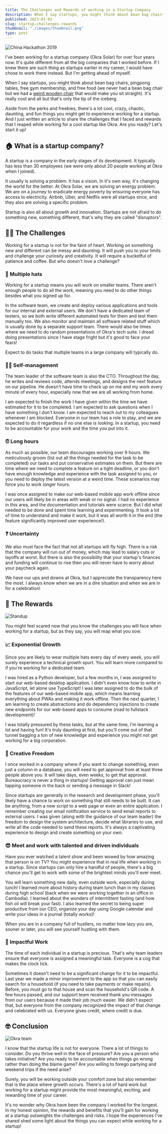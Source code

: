 ```yaml
---
title: The Challenges and Rewards of working in a Startup Company
description: When I say startups, you might think about bean bag chairs, pingpong tables, free gym membership, and free food. It's really cool and all but that's only the tip of the iceberg.
published: 2023-01-02
slug: startup-challenges-rewards
thumbnail: "./images/thumbnail.png"
type: post
---
```


![China Hackathon 2019](images/china-hackathon-meeting.jpg)

I've been working for a startup company (Okra Solar) for over four years now. It's quite different from all the big companies that I worked before. If I knew there are such thing as startups earlier in my career, I would have chose to work there instead. But I'm getting ahead of myself.

When I say startups, you might think about bean bag chairs, pingpong tables, free gym membership, and free food (we never had a bean bag chair but we had a [weird wooden chair](https://shopee.ph/Original-Ergonomic-Kneeling-Chair-Stool-Home-Office-Furniture-Ergonomic-Rocking-Wooden-Kneeling-Comp-i.415451519.4385432563) that would make you sit straight). It's really cool and all but that's only the tip of the iceberg.

Aside from the perks and freebies, there's a lot cool, crazy, chaotic, daunting, and fun things you might get to experience working for a startup. And I just written an article to share the challenges that I faced and rewards that I reaped while working for a cool startup like Okra. Are you ready? Let's start it up!

## 🏠 What is a startup company?

A startup is a company in the early stages of its development. It typically has less than 30 employees (we were only about 20 people working at Okra when I joined).

It usually is solving a problem. It has a vision. In it's own way, it's changing the world for the better. At Okra Solar, we are solving an energy problem. We are on a journey to eradicate energy poverty by ensuring everyone has access to electricity. Airbnb, Uber, and Netflix were all startups once, and they also are solving a specific problem.

Startup is also all about growth and innovation. Startups are not afraid to do something new, something different, that's why they are called "disruptors".

## 🏋️‍♂️ The Challenges

Working for a startup is not for the faint of heart. Working on something new and different can be messy and daunting. It will push you to your limits and challenge your curiosity and creativity. It will require a bucketful of patience and coffee. But who doesn't love a challenge?

### 🤠 Multiple hats

Working for a startup means you will work on smaller teams. There aren't enough people to do all the work, meaning you need to do other things besides what you signed up for.

In the software team, we create and deploy various applications and tools for our internal and external users. We don't have a dedicated team of testers, so we both write different automated tests for them and test them manually too. We also monitor and maintain all software related stuff which is usually done by a separate support team. There would also be times where we need to do random presentations of Okra's tech suite. I dread doing presentations since I have stage fright but it's good to face your fears!

Expect to do tasks that multiple teams in a large company will typically do.

### 🤹🏼 Self-management

The team leader of the software team is also the CTO. Throughout the day, he writes and reviews code, attends meetings, and designs the next feature on our pipeline. He doesn't have time to check up on me and my work every minute of every hour, especially now that we are all working from home.

I am expected to finish the work I have given within the time we have estimated for it to be completed. I am expected to ask questions when I have something I don't know. I am expected to reach out to my colleagues whenever I am blocked. Everyone in our team has a role to play, and we are expected to do it regardless if no one else is looking. In a startup, you need to be accountable for your work and the time you put into it.

### ⏰ Long hours

As much as possible, our team discourages working over 9 hours. We meticulously groom (list out all the things needed for the task to be completed) our tasks and put conservative estimates on them. But there are time where we need to complete a feature on a tight deadline, or you don't have enough knowledge and experience with the task assigned to you, or you need to deploy the latest version at a weird time. These scenarios may force you to work longer hours.

I was once assigned to make our web-based mobile app work offline since our users will likely be in areas with weak or no signal. I had no experience in this area, and the documentation and tutorials were scarce. But I did what needed to be done and spent time learning and experimenting. It took a lot of time to understand and make it work, but it was all worth it in the end (the feature significantly improved user experience!).

### ❓ Uncertainty

We also must face the fact that not all startups will fly high. There is a risk that the company will run out of money, which may lead to salary cuts or layoffs at worst. But there is also the possibility that your startup's finances and funding will continue to rise then you will never have to worry about your paycheck again.

We have our ups and downs at Okra, but I appreciate the transparency here the most. I always know when we are in a dire situation and when we are in for a celebration!

## 🥇 The Rewards

![Standup](images/damo-matt-meetup.jpg)

You might feel scared now that you know the challenges you will face when working for a startup, but as they say, you will reap what you sow. 

### 📈 Exponential Growth

Since you are likely to wear multiple hats every day of every week, you will surely experience a technical growth spurt. You will learn more compared to if you're working for a dedicated team.

I was hired as a Python developer, but a few months in, I was assigned to start our web-based desktop application. I didn't even know how to write in JavaScript, let alone use TypeScript! I was later assigned to do the bulk of the features of our web-based mobile app, which means learning everything about PWAs and making it work offline. Then the next quarter, I am learning to create abstractions and do dependency injections to create new endpoints for our web-based apps to consume (road to fullstack development)!

I was totally pressured by these tasks, but at the same time, I'm learning a lot and having fun! It's truly daunting at first, but you'll come out of that tunnel bagging a ton of new knowledge and experience you might not get working for a big corporation.

### 🎨 Creative Freedom

I once worked in a company where if you want to change something, even just a column in a database, you will need to get approval from at least three people above you. It will take days, even weeks, to get that approval. Bureaucracy is never a thing in startups! Getting approval can just mean tapping someone in the back or sending a message in Slack!

Since startups are generally in the research and development phase, you'll likely have a chance to work on something that still needs to be built. It can be anything, from a new script to a web page or even an entire application. I remember creating our email notification service to send email reports to external users. I was given (along with the guidance of our team leader) the freedom to design the system architecture, decide what libraries to use, and write all the code needed to send these reports. It's always a captivating experience to design and create something on your own.

### 😎 Meet and work with talented and driven individuals

Have you ever watched a talent show and been wowed by how amazing that person is on TV? You might experience that in real life when working in a startup. Since startups can only hire a handful of people, there's a big chance you'll get to work with some of the brightest minds you'll ever meet. 

You will learn something new daily, even outside work, especially during lunch! I learned more about history during team lunch than in my classes during high school (back when we were working together in an office in Cambodia). I learned about the wonders of intermittent fasting (and how fish oil will break your fast). I also learned the secret to being super productive from our CEO, organize your day using Google calendar and write your ideas in a journal (totally works)!

When you are in a company full of hustlers, no matter how lazy you are, sooner or later, you will see yourself hustling with them.

### 🚀 Impactful Work

The time of each individual in a startup is precious. That's why team leaders ensure that everyone is assigned a meaningful task. Everyone is a cog that makes the clock tick.

Sometimes it doesn't need to be a significant change for it to be impactful. Last year we made a minor improvement to the app so that you can easily search for a household (if you need to take payments or make repairs). Before, you must go to that house and scan the household's QR code. A few hours passed, and our support team received thank you messages from our users because it made their job much easier. We didn't expect that, but everyone from the company recognized the impact of that change and celebrated with us. Everyone gives credit, where credit is due.

## 🤓 Conclusion

![Okra team](images/okra-team.jpg)

I know that the startup life is not for everyone. There a lot of things to consider. Do you thrive well in the face of pressure? Are you a person who takes initiative? Are you ready to be accountable when things go wrong rather than doing the blame game? Are you willing to forego partying and weekend trips if the need arise?

Surely, you will be working outside your comfort zone but also remember that is the place where growth occurs. There's a lot of hard work but working for a startup might provide the most meaningful, exciting, and rewarding time of your career. 

It's no wonder why Okra have been the company I worked for the longest. In my honest opinion, the rewards and benefits that you'll gain for working at a startup outweights the challenges and risks. I hope the experiences I've shared shed some light about the things you can expect while working for a startup! 
